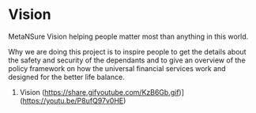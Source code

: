 # Vision
MetaNSure Vision helping people matter most than anything in this world.

Why we are doing this project is to inspire people to get the details about the safety and security of the dependants and to give an overview of the policy framework on how the universal financial services work and designed for the better life balance.

1. Vision
(https://share.gifyoutube.com/KzB6Gb.gif)](https://youtu.be/P8ufQ97v0HE)
